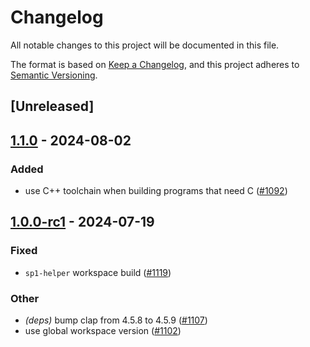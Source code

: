 # Changelog

All notable changes to this project will be documented in this file.

The format is based on [Keep a Changelog](https://keepachangelog.com/en/1.0.0/),
and this project adheres to [Semantic Versioning](https://semver.org/spec/v2.0.0.html).

## [Unreleased]

## [1.1.0](https://github.com/succinctlabs/sp1/compare/sp1-build-v1.0.1...sp1-build-v1.1.0) - 2024-08-02

### Added
- use C++ toolchain when building programs that need C ([#1092](https://github.com/succinctlabs/sp1/pull/1092))

## [1.0.0-rc1](https://github.com/succinctlabs/sp1/compare/sp1-build-v1.0.0-rc1...sp1-build-v1.0.0-rc1) - 2024-07-19

### Fixed

- `sp1-helper` workspace build ([#1119](https://github.com/succinctlabs/sp1/pull/1119))

### Other

- _(deps)_ bump clap from 4.5.8 to 4.5.9 ([#1107](https://github.com/succinctlabs/sp1/pull/1107))
- use global workspace version ([#1102](https://github.com/succinctlabs/sp1/pull/1102))
